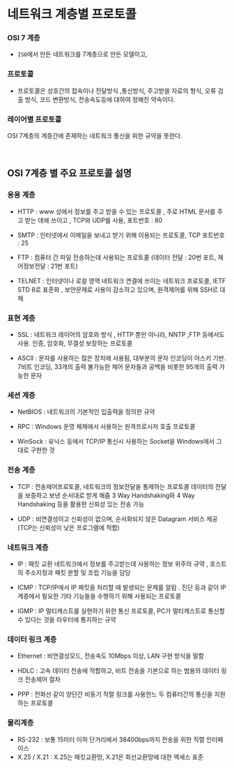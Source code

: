 # 네트워크 계층별 프로토콜

### OSI 7 계층
-   `ISO`에서 만든 네트워크를 7계층으로 만든 모델이고, 
  

### 프로토콜
- 프로토콜은 상호간의 접속이나 전달방식 ,통신방식, 주고받을 자료의 형식, 오류 검출 방식, 코드 변환방식, 전송속도등에 대하여 정해진 약속이다.

### 레이어별 프로토콜
OSI 7계층의 계층간에 존재하는 네트워크 통신을 위한 규약을 뜻한다.

<br>

## OSI 7계층 별 주요 프로토콜 설명

### 응용 계층
- HTTP : www 상에서 정보를 주고 받을 수 있는 프로토콜 , 주로 HTML 문서를 주고 받는 데에 쓰이고 , TCP와 UDP를 사용, 포트번호 : 80


- SMTP : 인터넷에서 이메일을 보내고 받기 위해 이용되는 프로토콜, TCP 포트번호 : 25
- FTP : 컴퓨터 간 파일 전송하는데 사용되는 프로토콜 (데이터 전달 : 20번 포트, 제어정보전달 : 21번 포트)
- TELNET : 인터넷이나 로컬 영역 네트워크 연결에 쓰이는 네트워크 프로토콜, IETF STD 8로 표준화 , 보안문제로 사용이 감소하고 있으며, 원격제어를 위해 SSH르 대체

### 표현 계층
- SSL : 네트워크 레이어의 암호와 방식 , HTTP 뿐만 아니라, NNTP ,FTP 등에서도 사용. 인증, 암호화, 무결성 보장하는 프로토콜


- ASCII : 문자를 사용하는 많은 장치에 사용됨, 대부분의 문자 인코딩이 아스키 기반. 7비트 인코딩, 33개의 출력 불가능한 제어 문자들과 공백을 비롯한 95개의 출력 가능한 문자

### 세션 계층
- NetBIOS : 네트워크의 기본적인 입출력을 정의한 규약

- RPC : Windows 운영 체제에서 사용하는 원격프로시저 호출 프로토콜
- WinSock : 유닉스 등에서 TCP/IP 통신시 사용하는 Socket을 Windows에서 그대로 구현한 것

### 전송 계층
- TCP : 전송제어프로토콜, 네트워크의 정보전달을 통제하는 프로토콜 데이터의 전달을 보증하고 보낸 순서대로 받게 해줌 3 Way Handshaking와 4 Way Handshaking 등을 활용한 신뢰성 있는 전송 가능

- UDP : 비연결성이고 신뢰성이 없으며, 순서화되지 않은 Datagram 서비스 제공 (TCP는 신뢰성이 낮은 프로그램에 적합)

### 네트워크 계층
- IP : 패킷 교환 네트워크에서 정보를 주고받는데 사용하는 정보 위주의 규약 , 호스트의 주소지정과 패킷 분할 및 조립 기능을 담당


- ICMP : TCP/IP에서 IP 패킷을 처리할 때 발생되는 문제를 알림 . 진단 등과 같이 IP계층에서 필요한 기타 기능들을 수행하기 위해 사용되는 프로토콜
- IGMP : IP 멀티캐스트를 실현하기 위한 통신 프로토콜, PC가 멀티캐스트로 통신할 수 있다는 것을 라우터에 통지하는 규약

### 데이터 링크 계층
- Ethernet : 비연결성모드, 전송속도 10Mbps 이상, LAN 구현 방식을 말함

- HDLC : 고속 데이터 전송에 적합하고, 비트 전송을 기본으로 하는 범용의 데이터 링크 전송제어 절차
- PPP : 전화선 같이 양단간 비동기 직렬 링크를 사용한느 두 컴퓨터간의 통신을 지원하는 프로토콜

### 물리계층
- RS-232 : 보통 15미터 이하 단거리에서 38400bps까지 전송을 위한 직렬 인터페이스
- X.25 / X.21 : X.25는 패킷교환망, X.21은 회선교환망에 대한 액세스 표준